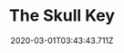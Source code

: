---
templateKey: blog-post
featuredpost: false
date: 2020-03-01T03:43:43.711Z
featuredimage: /img/quest_bg4.png
imgBg: quest_bg4
title: The Skull Key
description: You found a strange looking key in the bottom of Mines.
reward: Access to the Skull Cavern in the desert
tags:
  - Complete Mines
  - Skull Key
---